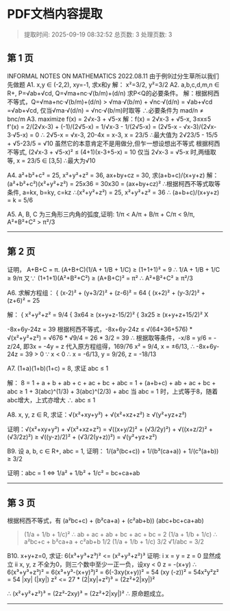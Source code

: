 # PDF文档内容提取
> 提取时间: 2025-09-19 08:32:52
> 总页数: 3
> 处理页数: 3

## 第 1 页

INFORMAL NOTES ON
MATHEMATICS
2022.08.11
由于例9过分生草所以我们先做题
A1. x,y ∈ (-2,2), xy=-1, 求x和y
解：
x²=3/2, y²=3/2
A2. a,b,c,d,m,n ∈ R+, P=√ab+√cd, Q=√ma+nc·√(b/m)+(d/n)
求P<Q的必要条件。
解：根据柯西不等式，Q=√ma+nc·√(b/m)+(d/n) > √ma·√(b/m) + √nc·√(d/n) = √ab+√cd
=√ab+√cd, 仅当√ma·√(d/n) = √nc·√(b/m)时取等
∴必要条件为 mad/n ≠ bnc/m
A3. maximize f(x) = 2√x-3 + √5-x
解：f(x) = 2√x-3 + √5-x, 3≤x≤5
f'(x) = 2/(2√x-3) + (-1)/(2√5-x) = 1/√x-3 - 1/(2√5-x)
= (2√5-x - √x-3)/(2√x-3·√5-x) = 0
∴ 2√5-x = √x-3, 20-4x = x-3, x = 23/5
∴最大值为 2√23/5 - 15/5 + √5-23/5 = √10
虽然它的本意肯定不是用做分,但乍一想设想出不等式
根据柯西不等式,
(2√x-3 + √5-x)² ≤ (4+1)(x-3+5-x) = 10
仅当 2√x-3 = √5-x 时,两缅取等, x = 23/5 ∈ [3,5]
∴最大为√10

A4. a²+b²+c² = 25, x²+y²+z² = 36, ax+by+cz = 30, 求(a+b+c)/(x+y+z)
解：(a²+b²+c²)(x²+y²+z²) = 25x36 = 30x30 = (ax+by+cz)²
∴根据柯西不等式取等条件, a=kx, b=ky, c=kz
∴(x²+y²+z²) = 25, x²+y²+z² = 36
∴ (a+b+c)/(x+y+z) = k = 5/6

A5. A, B, C 为三角形三内角的弧度,证明:
1/π < A/π + B/π + C/π < 9/π, A²+B²+C² > π²/3

---

## 第 2 页

证明，
A+B+C = π. (A+B+C)(1/A + 1/B + 1/C) ≥ (1+1+1)² = 9
∴ 1/A + 1/B + 1/C ≥ 9/π
又∵ (1+1+1)(A²+B²+C²) ≥ (A+B+C)² = π²
∴ A²+B²+C² ≥ π²/3

A6. 求解方程组：
{ (x-2)² + (y+3/2)² + (z-6)² = 64
{ (x+2)² + (y-3/2)² + (z+6)² = 25

解：
{ x²+y²+z² = 9/4
{ 3x64 ≥ (x+y+z-15/2)²
{ 3x25 ≥ (x+y+z+15/2)² X

-8x+6y-24z = 39
根据柯西不等式，-8x+6y-24z ≤ √(64+36+576) * √(x²+y²+z²)
= √676 * √9/4 = 26 * 3/2 = 39
∴ 根据取等条件，-x/8 = y/6 = -z/24, 即3x = -4y = z
代入原方程组得，169/76 x² = 9/4, x = ±6/13, ∴ -8x+6y-24z = 39 > 0
∵ x < 0 ∴ x = -6/13, y = 9/26, z = -18/13

A7. (1+a)(1+b)(1+c) = 8, 求证 abc ≤ 1

解：
8 = 1 + a + b + ab + c + ac + bc + abc
= 1 + (a+b+c) + ab + ac + bc + abc
≥ 1 + 3(abc)^(1/3) + 3(abc)^(2/3) + abc
当 abc = 1 时，上式等于8，随着abc增大，上式亦增大
∴ abc ≤ 1

A8. x, y, z ∈ R, 求证：√(x²+xy+y²) + √(x²+xz+z²) ≥ √(y²+yz+z²)

证明：√(x²+xy+y²) + √(x²+xz+z²)
= √((x+y/2)² + (√3/2y)²) + √((x+z/2)² + (√3/2z)²)
≥ √((y-z)/2)² + (√3/2(y+z))²)
= √(y²+yz+z²)

B9. 设 a, b, c ∈ R+, abc = 1, 证明：
1/(a³(bc+c)) + 1/(b³(ca+a)) + 1/(c³(a+b)) ≥ 3/2

证明：abc = 1 <=> 1/a² + 1/b² + 1/c² = bc+ca+ab

---

## 第 3 页

根据柯西不等式，有
(a²bc+c) + (b²ca+a) + (c²ab+b)) (abc+bc+ca+ab)
> (1/a + 1/b + 1/c)²
∴ ab + ac + ab + bc + ac + bc = 2 (1/a + 1/b + 1/c)
∴ a²bc+c + b²ca+a + c²ab+b
> 1/2 (1/a + 1/b + 1/c)
> 3/2 √1/abc
= 3/2

B10. x+y+z=0, 求证: 6(x³+y³+z³)² <= (x²+y²+z²)³
证明:
i x = y = z = 0
显然成立
ii x, y, z 不全为0，则三个数中至少一正一负，设xy < 0
z = -(x+y)
∴ 6(x³+y³+z³)² = 6(x³+y³-(x+y)³)²
= 6(-3xy(x+y))²
= 54 (xy (-z))²
= 54x²y²z²
= 54 |xy| (|xy|) z²
<= 27 * (2|xy|+z²)³
= (2z²+2|xy|)²

∴ (x²+y²+z²)³ = (2z²-2xy)³ = (2z²+2|xy|)²
∴ 原命题成立。

---

